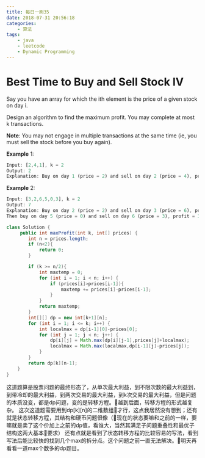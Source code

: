 ```yaml
---
title: 每日一刷35
date: 2018-07-31 20:56:18
categories: 
    - 算法
tags:
    - java
    - leetcode
    - Dynamic Programming
---
```

# Best Time to Buy and Sell Stock IV

Say you have an array for which the ith element is the price of a given stock on day i.

Design an algorithm to find the maximum profit. You may complete at most k transactions.

**Note**:
You may not engage in multiple transactions at the same time (ie, you must sell the stock before you buy again).

**Example** 1:
```js
Input: [2,4,1], k = 2
Output: 2
Explanation: Buy on day 1 (price = 2) and sell on day 2 (price = 4), profit = 4-2 = 2.
```

**Example** 2:
```js
Input: [3,2,6,5,0,3], k = 2
Output: 7
Explanation: Buy on day 2 (price = 2) and sell on day 3 (price = 6), profit = 6-2 = 4.
Then buy on day 5 (price = 0) and sell on day 6 (price = 3), profit = 3-0 = 3.
```

```java
class Solution {
     public int maxProfit(int k, int[] prices) {
        int n = prices.length;
        if (n<2){
            return 0;
        }

        if (k >= n/2){
            int maxtemp = 0;
            for (int i = 1; i < n; i++) {
                if (prices[i]>prices[i-1]){
                    maxtemp += prices[i]-prices[i-1];
                }
            }
            return maxtemp;
        }
        int[][] dp = new int[k+1][n];
        for (int i = 1; i <= k; i++) {
            int localmax = dp[i-1][0]-prices[0];
            for (int j = 1; j < n; j++) {
                dp[i][j] = Math.max(dp[i][j-1],prices[j]+localmax);
                localmax = Math.max(localmax,dp[i-1][j]-prices[j]);
            }
        }
        return dp[k][n-1];
    }
}
```
这道题算是股票问题的最终形态了，从单次最大利益，到不限次数的最大利益到，到带冷却的最大利益，到两次交易的最大利益，到k次交易的最大利益，但是问题的本质没变，都是dp问题，变的是转移方程。越到后面，转移方程的形式越复杂。
这次这道题需要用到dp[k][n]的二维数组才行，这点我居然没有想到；还有就是状态转移方程，其结构和硬币问题很像（现在的状态要嘛和之前的一样，要嘛就是卖了这个价加上之前的dp值，看谁大，当然其满足子问题重叠性和最优子结构这两大基本要求）
还有点就是看到了状态转移方程的比较容易的写法，看到写法后能比较快的找到几个max的拆分点。这个问题之前一直无法解决。明天再看看一道max个数多的dp题目。
